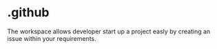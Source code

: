 # .github
The workspace allows developer start up a project easly by creating an issue within your requirements.
